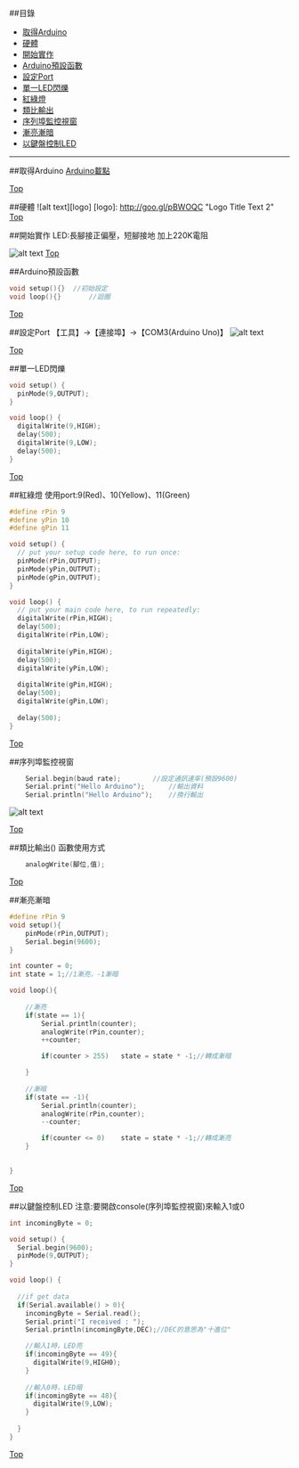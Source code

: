 <a name="top"></a>
##目錄
  * [取得Arduino](#getStart)
  * [硬體](#hardware)
  * [開始實作](#handle)
  * [Arduino預設函數](#function)
  * [設定Port](#setPort)
  * [單一LED閃爍](#1LED)
  * [紅綠燈](#3Light)
  * [類比輸出](#analogWrite)
  * [序列埠監控視窗](#console)
  * [漸亮漸暗](#Grad)
  * [以鍵盤控制LED](#KB)


<hr>

<a name="getStart"></a>
##取得Arduino
[Arduino載點](http://arduino.cc/en/Main/Software)

[Top](#top)

<a name="hardware"></a>
##硬體
![alt text][logo]
[logo]: http://goo.gl/pBWOQC "Logo Title Text 2"
[Top](#top)


<a name="handle"></a>
##開始實作
LED:長腳接正偏壓，短腳接地
加上220K電阻

![alt text](http://goo.gl/qMj4ir)
[Top](#top)


<a name="function"></a>
##Arduino預設函數
```c
void setup(){}  //初始設定
void loop(){}		//迴圈
```
[Top](#top)

<a name="setPort"></a>
##設定Port
【工具】->【連接埠】->【COM3(Arduino Uno)】
![alt text](http://goo.gl/zjvaRi)

[Top](#top)


<a name="1LED"></a>
##單一LED閃爍
```c
void setup() {
  pinMode(9,OUTPUT);
}

void loop() {
  digitalWrite(9,HIGH);
  delay(500);
  digitalWrite(9,LOW);
  delay(500);
}
```
[Top](#top)


<a name="3Light"></a>
##紅綠燈
使用port:9(Red)、10(Yellow)、11(Green)

```c
#define rPin 9
#define yPin 10
#define gPin 11

void setup() {
  // put your setup code here, to run once:
  pinMode(rPin,OUTPUT);
  pinMode(yPin,OUTPUT);
  pinMode(gPin,OUTPUT);
}

void loop() {
  // put your main code here, to run repeatedly:
  digitalWrite(rPin,HIGH);
  delay(500);
  digitalWrite(rPin,LOW);
  
  digitalWrite(yPin,HIGH);
  delay(500);
  digitalWrite(yPin,LOW);
  
  digitalWrite(gPin,HIGH);
  delay(500);
  digitalWrite(gPin,LOW);
  
  delay(500);
}
```
[Top](#top)

<a name="console"></a>
##序列埠監控視窗
```c
	Serial.begin(baud rate);		//設定通訊速率(預設9600)
	Serial.print("Hello Arduino");		//輸出資料
	Serial.println("Hello Arduino");	//換行輸出

```

![alt text](http://goo.gl/c7LbKh)

[Top](#top)


<a name="analogWrite"></a>
##類比輸出()
函數使用方式
```c
	analogWrite(腳位,值);
```
[Top](#top)

<a name="Grad"></a>
##漸亮漸暗
```c
#define rPin 9
void setup(){
	pinMode(rPin,OUTPUT);
	Serial.begin(9600);
}

int counter = 0;
int state = 1;//1漸亮，-1漸暗

void loop(){
	
	//漸亮
	if(state == 1){
		Serial.println(counter);
		analogWrite(rPin,counter);
		++counter;

		if(counter > 255)	state = state * -1;//轉成漸暗

	}
	
	//漸暗
	if(state == -1){
		Serial.println(counter);
		analogWrite(rPin,counter);
		--counter;

		if(counter <= 0)	state = state * -1;//轉成漸亮
	}

	
}
```

[Top](#top)

<a name="KB"></a>
##以鍵盤控制LED
注意:要開啟console(序列埠監控視窗)來輸入1或0

```c
int incomingByte = 0;

void setup() {
  Serial.begin(9600);
  pinMode(9,OUTPUT);
}

void loop() {
  
  //if get data
  if(Serial.available() > 0){
    incomingByte = Serial.read();
    Serial.print("I received : ");
    Serial.println(incomingByte,DEC);//DEC的意思為"十進位"

    //輸入1時，LED亮
    if(incomingByte == 49){
      digitalWrite(9,HIGH0);
    }
    
    //輸入0時，LED暗
    if(incomingByte == 48){
      digitalWrite(9,LOW);
    }
    
  }
}
```

[Top](#top)
